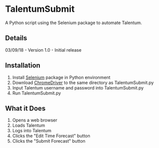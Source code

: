 # TalentumSubmit

A Python script using the Selenium package to automate Talentum.

## Details

03/09/18 - Version 1.0 - Initial release

## Installation

1. Install [Selenium](https://www.seleniumhq.org/download) package in Python environment
2. Download [ChromeDriver](https://sites.google.com/a/chromium.org/chromedriver/downloads) to the same directory as TalentumSubmit.py
3. Input Talentum username and password into TalentumSubmit.py
4. Run TalentumSubmit.py

## What it Does

1. Opens a web browser
2. Loads Talentum
3. Logs into Talentum
4. Clicks the "Edit Time Forecast" button
4. Clicks the "Submit Forecast" button